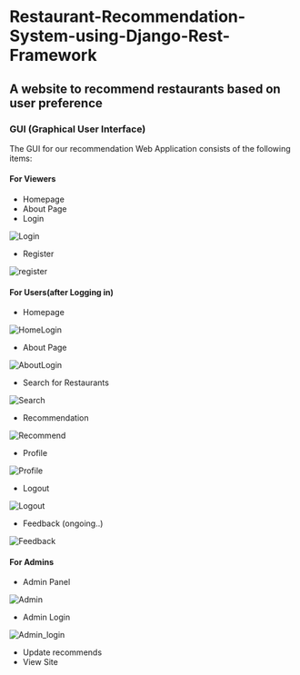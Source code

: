 # Restaurant-Recommendation-System-using-Django-Rest-Framework
## A website to recommend restaurants based on user preference
### GUI (Graphical User Interface)

The GUI for our recommendation Web Application consists of the following items:

#### For Viewers

- Homepage
- About Page
- Login

![Login](https://user-images.githubusercontent.com/54397552/187203392-83c2761b-df64-4f39-bee6-ca1b7b3cc35d.PNG)

- Register

![register](https://user-images.githubusercontent.com/54397552/187203449-fa45a479-5df6-4ac2-8393-52474414c0a8.PNG)


#### For Users(after Logging in)

- Homepage

![HomeLogin](https://user-images.githubusercontent.com/54397552/187203195-0d61653d-5788-4eff-8e4c-2d9a1078d710.PNG)

- About Page

![AboutLogin](https://user-images.githubusercontent.com/54397552/187203347-2e3c9ec0-bbc8-4aad-9807-017e5d277dc1.PNG)

- Search for Restaurants

![Search](https://user-images.githubusercontent.com/54397552/187204355-8bfc93a6-a1b6-4982-a62e-20b1cc5c390e.PNG)

- Recommendation

![Recommend](https://user-images.githubusercontent.com/54397552/187204405-83554d7d-8fe0-4079-9bae-bb0ee4b7d59d.PNG)

- Profile

![Profile](https://user-images.githubusercontent.com/54397552/187204438-d1a06c65-6119-4358-91a8-3142c5f682df.PNG)

- Logout

![Logout](https://user-images.githubusercontent.com/54397552/187204611-03ee7647-2501-4ad1-a66b-344932853f13.PNG)

- Feedback (ongoing..)

![Feedback](https://user-images.githubusercontent.com/54397552/187205152-6c3c902e-fd1a-4cd3-8c29-9035accdd8dd.PNG)

#### For Admins

- Admin Panel

![Admin](https://user-images.githubusercontent.com/54397552/187204539-048c8138-8689-468c-b59d-81b309029f04.PNG)

- Admin Login

![Admin_login](https://user-images.githubusercontent.com/54397552/187204884-7a45bfa8-b8ce-4fd1-b0c2-a2ec5ee06c89.PNG)

- Update recommends
- View Site

